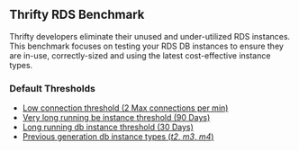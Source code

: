 ## Thrifty RDS Benchmark

Thrifty developers eliminate their unused and under-utilized RDS instances. This benchmark focuses on testing your RDS DB instances to ensure they are in-use, correctly-sized and using the latest cost-effective instance types.

### Default Thresholds
- [Low connection threshold (2 Max connections per min)](https://github.com/turbot/steampipe-mod-aws-thrifty/blob/1f71e77023825835770fd88d70e745c8379c68a5/query/rds/low_connections_rds_metrics.sql#L18)
- [Very long running be instance threshold (90 Days)](https://github.com/turbot/steampipe-mod-aws-thrifty/blob/1f71e77023825835770fd88d70e745c8379c68a5/query/rds/old_rds_db_instances.sql#L4)
- [Long running db instance threshold (30 Days)](https://github.com/turbot/steampipe-mod-aws-thrifty/blob/1f71e77023825835770fd88d70e745c8379c68a5/query/rds/old_rds_db_instances.sql#L5)
- [Previous generation db instance types (*t2*, *m3*, *m4*)](https://github.com/turbot/steampipe-mod-aws-thrifty/blob/1f71e77023825835770fd88d70e745c8379c68a5/query/rds/prev_gen_rds_instances.sql#L4-L6)
